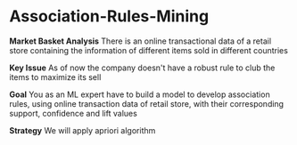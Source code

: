 # Association-Rules-Mining

**Market Basket Analysis**
There is an online transactional data of a retail store containing the information of different items sold in different countries

**Key Issue**
As of now the company doesn't have a robust rule to club the items to maximize its sell

**Goal**
You as an ML expert have to build a model to develop association rules, using online transaction data of retail store, with their corresponding support, confidence and lift values

**Strategy** 
We will apply apriori algorithm
